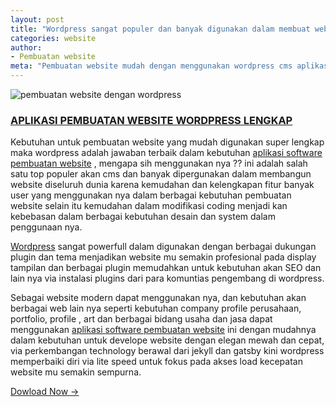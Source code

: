 ```yaml
---
layout: post
title: "Wordpress sangat populer dan banyak digunakan dalam membuat website seluruh dunia"
categories: website
author:
- Pembuatan website
meta: "Pembuatan website mudah dengan menggunakan wordpress cms aplikasi software pembuatan website"
---
```

![pembuatan website dengan wordpress](https://mesinkasir.github.io/assets/img/wordpress.png)

### **[APLIKASI PEMBUATAN WEBSITE WORDPRESS LENGKAP](website/2020/03/09/wordpress.html)**

Kebutuhan untuk pembuatan website yang mudah digunakan super lengkap maka wordpress adalah jawaban terbaik dalam kebutuhan [aplikasi software pembuatan website](website/2020/03/09/wordpress.html) , mengapa sih menggunakan nya ?? ini adalah salah satu top populer akan cms dan banyak dipergunakan dalam membangun website diseluruh dunia karena kemudahan dan kelengkapan fitur banyak user yang menggunakan nya dalam berbagai kebutuhan pembuatan website selain itu kemudahan dalam modifikasi coding menjadi kan kebebasan dalam berbagai kebutuhan desain dan system dalam penggunaan nya.

[Wordpress](https://wordpress.org/) sangat powerfull dalam digunakan dengan berbagai dukungan plugin dan tema menjadikan website mu semakin profesional pada display tampilan dan berbagai plugin memudahkan untuk kebutuhan akan SEO dan lain nya via instalasi plugins dari para komuntias pengembang di wordpress.

Sebagai website modern dapat menggunakan nya, dan kebutuhan akan berbagai web lain nya seperti kebutuhan company profile perusahaan, portfolio, profile , art dan berbagai bidang usaha dan jasa dapat menggunakan [aplikasi software pembuatan website](website/2020/03/09/wordpress.html) ini dengan mudahnya dalam kebutuhan untuk develope website dengan elegan mewah dan cepat, via perkembangan technology berawal dari jekyll dan gatsby kini wordpress memperbaiki diri via lite speed untuk fokus pada akses load kecepatan website mu semakin sempurna.



[Dowload Now →](https://mesinkasir.github.io/e-catalog/Creative%20Website%20ART.pdf)